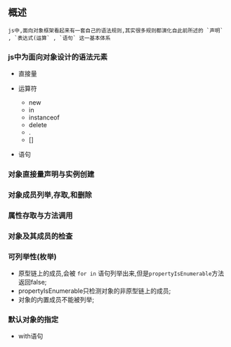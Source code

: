## 概述

``` 
js中,面向对象框架看起来有一套自己的语法规则,其实很多规则都演化自此前所述的 `声明` , `表达式(运算` , `语句` 这一基本体系
```

### js中为面向对象设计的语法元素

* 直接量

* 运算符
  + new
  + in
  + instanceof
  + delete
  + .
  + []

* 语句

### 对象直接量声明与实例创建

### 对象成员列举,存取,和删除

### 属性存取与方法调用

### 对象及其成员的检查

### 可列举性(枚举)

- 原型链上的成员,会被 `for in` 语句列举出来,但是`propertyIsEnumerable`方法返回false;
- propertyIsEnumerable只检测对象的非原型链上的成员;
- 对象的内置成员不能被列举;

### 默认对象的指定

- with语句